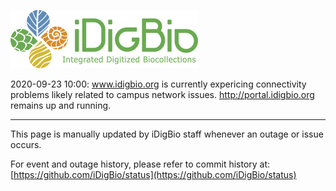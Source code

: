 ![image](IDigBio_Logo_RGB.png)

2020-09-23 10:00: www.idigbio.org is currently expericing connectivity problems likely related to campus network issues.  http://portal.idigbio.org remains up and running.

----

This page is manually updated by iDigBio staff whenever an outage or issue occurs.

For event and outage history, please refer to commit history at: [https://github.com/iDigBio/status](https://github.com/iDigBio/status)
